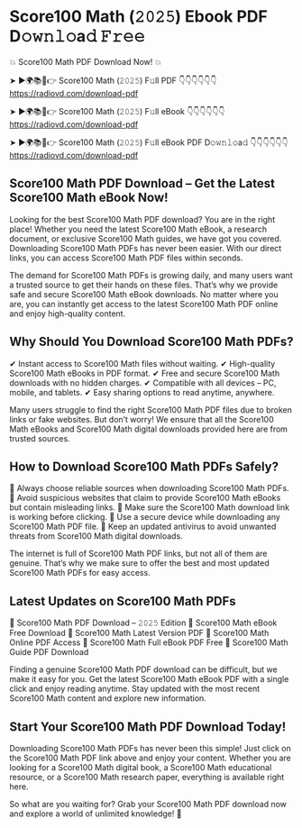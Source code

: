 # Score100 Math (𝟸𝟶𝟸𝟻) Ebook PDF D𝚘𝚠𝚗𝚕𝚘a𝚍 𝙵𝚛𝚎𝚎

💥 Score100 Math PDF Download Now! 💥

➤ ►🌍📚📱👉 Score100 Math (𝟸𝟶𝟸𝟻) F𝚞ll PDF 👇👇👇👇👇👇
https://radiovd.com/download-pdf

➤ ►🌍📚📱👉 Score100 Math (𝟸𝟶𝟸𝟻) F𝚞ll eBook 👇👇👇👇👇👇
https://radiovd.com/download-pdf

➤ ►🌍📚📱👉 Score100 Math (𝟸𝟶𝟸𝟻) F𝚞ll eBook PDF D𝚘𝚠𝚗𝚕𝚘a𝚍 👇👇👇👇👇👇
https://radiovd.com/download-pdf

## Score100 Math PDF Download – Get the Latest Score100 Math eBook Now!

Looking for the best Score100 Math PDF download? You are in the right place! Whether you need the latest Score100 Math eBook, a research document, or exclusive Score100 Math guides, we have got you covered. Downloading Score100 Math PDFs has never been easier. With our direct links, you can access Score100 Math PDF files within seconds.

The demand for Score100 Math PDFs is growing daily, and many users want a trusted source to get their hands on these files. That’s why we provide safe and secure Score100 Math eBook downloads. No matter where you are, you can instantly get access to the latest Score100 Math PDF online and enjoy high-quality content.

## Why Should You Download Score100 Math PDFs?

✔ Instant access to Score100 Math files without waiting.
✔ High-quality Score100 Math eBooks in PDF format.
✔ Free and secure Score100 Math downloads with no hidden charges.
✔ Compatible with all devices – PC, mobile, and tablets.
✔ Easy sharing options to read anytime, anywhere.

Many users struggle to find the right Score100 Math PDF files due to broken links or fake websites. But don’t worry! We ensure that all the Score100 Math eBooks and Score100 Math digital downloads provided here are from trusted sources.

## How to Download Score100 Math PDFs Safely?

📌 Always choose reliable sources when downloading Score100 Math PDFs.
📌 Avoid suspicious websites that claim to provide Score100 Math eBooks but contain misleading links.
📌 Make sure the Score100 Math download link is working before clicking.
📌 Use a secure device while downloading any Score100 Math PDF file.
📌 Keep an updated antivirus to avoid unwanted threats from Score100 Math digital downloads.

The internet is full of Score100 Math PDF links, but not all of them are genuine. That’s why we make sure to offer the best and most updated Score100 Math PDFs for easy access.

## Latest Updates on Score100 Math PDFs

🔹 Score100 Math PDF Download – 𝟸𝟶𝟸𝟻 Edition
🔹 Score100 Math eBook Free Download
🔹 Score100 Math Latest Version PDF
🔹 Score100 Math Online PDF Access
🔹 Score100 Math Full eBook PDF Free
🔹 Score100 Math Guide PDF Download

Finding a genuine Score100 Math PDF download can be difficult, but we make it easy for you. Get the latest Score100 Math eBook PDF with a single click and enjoy reading anytime. Stay updated with the most recent Score100 Math content and explore new information.

## Start Your Score100 Math PDF Download Today!

Downloading Score100 Math PDFs has never been this simple! Just click on the Score100 Math PDF link above and enjoy your content. Whether you are looking for a Score100 Math digital book, a Score100 Math educational resource, or a Score100 Math research paper, everything is available right here.

So what are you waiting for? Grab your Score100 Math PDF download now and explore a world of unlimited knowledge! 🚀